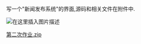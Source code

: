 
<BlogInfo id="1349" title="第二次web作业" author="白日梦想猿" pv=0 read_times=0 pre_cost_time=7 category="Web开发编程" tag_list="['web']" create_time="2021.09.27 19:18:33.418070" update_time="2022.09.05 22:27:02" />

写一个"新闻发布系统"的界面,源码和相关文件在附件中.

![在这里插入图片描述](https://img-blog.csdnimg.cn/b04cfa5126fb4a0a9a3e43f9cc17770a.png?x-oss-process=image/watermark,type_ZHJvaWRzYW5zZmFsbGJhY2s,shadow_50,text_Q1NETiBAbGl0dGxl5Lqu772e,size_20,color_FFFFFF,t_70,g_se,x_16)


[第二次作业.zip](../media/file/2021/09/27/第二次作业.zip)


